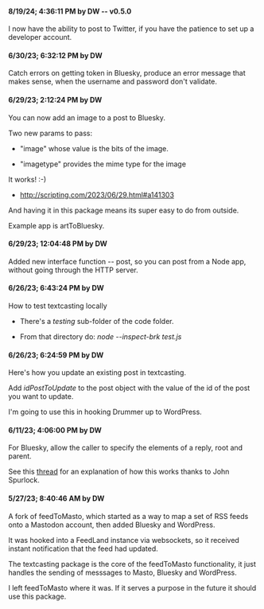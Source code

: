 #### 8/19/24; 4:36:11 PM by DW -- v0.5.0

I now have the ability to post to Twitter, if you have the patience to set up a developer account. 

#### 6/30/23; 6:32:12 PM by DW

Catch errors on getting token in Bluesky, produce an error message that makes sense, when the username and password don't validate. 

#### 6/29/23; 2:12:24 PM by DW

You can now add an image to a post to Bluesky. 

Two new params to pass:

* "image" whose value is the bits of the image.

* "imagetype" provides the mime type for the image

It works! :-)

* http://scripting.com/2023/06/29.html#a141303

And having it in this package means its super easy to do from outside. 

Example app is artToBluesky.

#### 6/29/23; 12:04:48 PM by DW

Added new interface function -- post, so you can post from a Node app, without going through the HTTP server. 

#### 6/26/23; 6:43:24 PM by DW

How to test textcasting locally

* There's a <i>testing</i> sub-folder of the code folder. 

* From that directory do: <i>node --inspect-brk test.js</i>

#### 6/26/23; 6:24:59 PM by DW

Here's how you update an existing post in textcasting. 

Add <i>idPostToUpdate</i> to the post object with the value of the id of the post you want to update. 

I'm going to use this in hooking Drummer up to WordPress. 

#### 6/11/23; 4:06:00 PM by DW

For Bluesky, allow the caller to specify the elements of a reply, root and parent.

See this <a href="https://github.com/scripting/blue.feedland/issues/14#issuecomment-1586214930">thread</a> for an explanation of how this works thanks to John Spurlock.

#### 5/27/23; 8:40:46 AM by DW

A fork of feedToMasto, which started as a way to map a set of RSS feeds onto a Mastodon account, then added Bluesky and WordPress. 

It was hooked into a FeedLand instance via websockets, so it received instant notification that the feed had updated.

The textcasting package is the core of the feedToMasto functionality, it just handles the sending of messsages to Masto, Bluesky and WordPress. 

I left feedToMasto where it was. If it serves a purpose in the future it should use this package.

